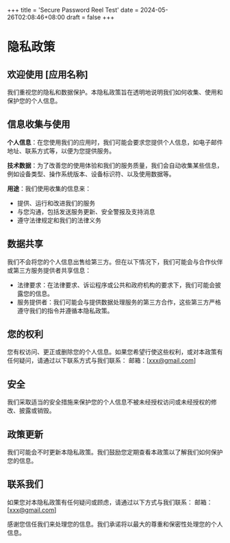 +++
title = 'Secure Password Reel Test'
date = 2024-05-26T02:08:46+08:00
draft = false
+++

# 隐私政策

## 欢迎使用 [应用名称]

我们重视您的隐私和数据保护。本隐私政策旨在透明地说明我们如何收集、使用和保护您的个人信息。

## 信息收集与使用

**个人信息**：在您使用我们的应用时，我们可能会要求您提供个人信息，如电子邮件地址、联系方式等，以便为您提供服务。

**技术数据**：为了改善您的使用体验和我们的服务质量，我们会自动收集某些信息，例如设备类型、操作系统版本、设备标识符、以及使用数据等。

**用途**：我们使用收集的信息来：

- 提供、运行和改进我们的服务
- 与您沟通，包括发送服务更新、安全警报及支持消息
- 遵守法律规定和我们的法律义务

## 数据共享

我们不会将您的个人信息出售给第三方。但在以下情况下，我们可能会与合作伙伴或第三方服务提供者共享信息：

- 法律要求：在法律要求、诉讼程序或公共和政府机构的要求下，我们可能会披露您的信息。
- 服务提供者：我们可能会与提供数据处理服务的第三方合作，这些第三方严格遵守我们的指令并遵循本隐私政策。

## 您的权利

您有权访问、更正或删除您的个人信息。如果您希望行使这些权利，或对本政策有任何疑问，请通过以下联系方式与我们联系：
邮箱：[xxx@gmail.com]

## 安全

我们采取适当的安全措施来保护您的个人信息不被未经授权访问或未经授权的修改、披露或销毁。

## 政策更新

我们可能会不时更新本隐私政策。我们鼓励您定期查看本政策以了解我们如何保护您的信息。

## 联系我们

如果您对本隐私政策有任何疑问或顾虑，请通过以下方式与我们联系：
邮箱：[xxx@gmail.com]

感谢您信任我们来处理您的信息。我们承诺将以最大的尊重和保密性处理您的个人信息。